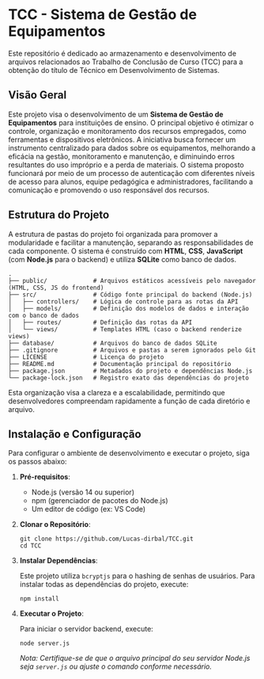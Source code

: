 # TCC - Sistema de Gestão de Equipamentos

Este repositório é dedicado ao armazenamento e desenvolvimento de arquivos relacionados ao Trabalho de Conclusão de Curso (TCC) para a obtenção do título de Técnico em Desenvolvimento de Sistemas.

## Visão Geral

Este projeto visa o desenvolvimento de um **Sistema de Gestão de Equipamentos** para instituições de ensino. O principal objetivo é otimizar o controle, organização e monitoramento dos recursos empregados, como ferramentas e dispositivos eletrônicos. A iniciativa busca fornecer um instrumento centralizado para dados sobre os equipamentos, melhorando a eficácia na gestão, monitoramento e manutenção, e diminuindo erros resultantes do uso impróprio e a perda de materiais. O sistema proposto funcionará por meio de um processo de autenticação com diferentes níveis de acesso para alunos, equipe pedagógica e administradores, facilitando a comunicação e promovendo o uso responsável dos recursos.

## Estrutura do Projeto

A estrutura de pastas do projeto foi organizada para promover a modularidade e facilitar a manutenção, separando as responsabilidades de cada componente. O sistema é construído com **HTML**, **CSS**, **JavaScript** (com **Node.js** para o backend) e utiliza **SQLite** como banco de dados.

```
. 
├── public/             # Arquivos estáticos acessíveis pelo navegador (HTML, CSS, JS do frontend)
├── src/                # Código fonte principal do backend (Node.js)
│   ├── controllers/    # Lógica de controle para as rotas da API
│   ├── models/         # Definição dos modelos de dados e interação com o banco de dados
│   ├── routes/         # Definição das rotas da API
│   └── views/          # Templates HTML (caso o backend renderize views)
├── database/           # Arquivos do banco de dados SQLite
├── .gitignore          # Arquivos e pastas a serem ignorados pelo Git
├── LICENSE             # Licença do projeto
├── README.md           # Documentação principal do repositório
├── package.json        # Metadados do projeto e dependências Node.js
└── package-lock.json   # Registro exato das dependências do projeto
```

Esta organização visa a clareza e a escalabilidade, permitindo que desenvolvedores compreendam rapidamente a função de cada diretório e arquivo.

## Instalação e Configuração

Para configurar o ambiente de desenvolvimento e executar o projeto, siga os passos abaixo:

1.  **Pré-requisitos**:
    
    *   Node.js (versão 14 ou superior)
    *   npm (gerenciador de pacotes do Node.js)
    *   Um editor de código (ex: VS Code)
2.  **Clonar o Repositório**:
    
    ```shell
    git clone https://github.com/Lucas-dirbal/TCC.git
    cd TCC
    ```
    
3.  **Instalar Dependências**:
    
    Este projeto utiliza `bcryptjs` para o hashing de senhas de usuários. Para instalar todas as dependências do projeto, execute:
    
    ```shell
    npm install
    ```
    
4.  **Executar o Projeto**:
    
    Para iniciar o servidor backend, execute:
    
    ```shell
    node server.js
    ```
    
    *Nota: Certifique-se de que o arquivo principal do seu servidor Node.js seja `server.js` ou ajuste o comando conforme necessário.*
